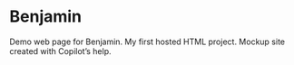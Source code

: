 # Benjamin
Demo web page for Benjamin. My first hosted HTML project. Mockup site created with Copilot’s help.
